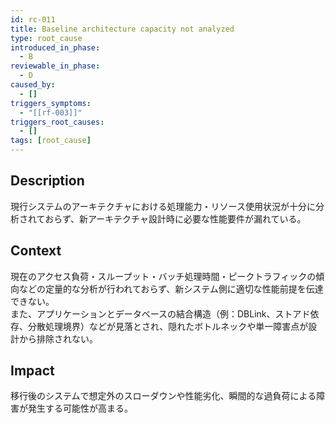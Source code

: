 ```yaml
---
id: rc-011
title: Baseline architecture capacity not analyzed
type: root_cause
introduced_in_phase:
  - B
reviewable_in_phase:
  - D
caused_by:
  - []
triggers_symptoms:
  - "[[rf-003]]"
triggers_root_causes:
  - []
tags: [root_cause]
---
```


## Description
現行システムのアーキテクチャにおける処理能力・リソース使用状況が十分に分析されておらず、新アーキテクチャ設計時に必要な性能要件が漏れている。

## Context
現在のアクセス負荷・スループット・バッチ処理時間・ピークトラフィックの傾向などの定量的な分析が行われておらず、新システム側に適切な性能前提を伝達できない。  
また、アプリケーションとデータベースの結合構造（例：DBLink、ストアド依存、分散処理境界）などが見落とされ、隠れたボトルネックや単一障害点が設計から排除されない。

## Impact
移行後のシステムで想定外のスローダウンや性能劣化、瞬間的な過負荷による障害が発生する可能性が高まる。